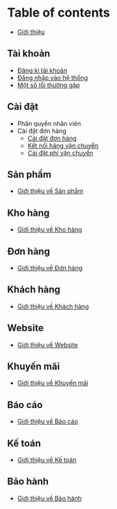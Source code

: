 # Table of contents

* [Giới thiệu](README.md)

## Tài khoản

* [Đăng kí tài khoản](tai-khoan/signup.md)
* [Đăng nhập vào hệ thống](tai-khoan/signin.md)
* [Một số lỗi thường gặp](tai-khoan/error.md)

## Cài đặt

* Phân quyền nhân viên
* Cài đặt đơn hàng
  * [Cài đặt đơn hàng](cai-dat/don-hang/cai-dat-don-hang.md)
  * [Kết nối hãng vận chuyển](cai-dat/don-hang/ket-noi-hang-van-chuyen.md)
  * [Cài đặt phí vận chuyển](cai-dat/don-hang/cai-dat-phi-van-chuyen.md)

## Sản phẩm

* [Giới thiệu về Sản phẩm](san-pham/gioi-thieu.md)

## Kho hàng

* [Giới thiệu về Kho hàng](kho-hang/gioi-thieu.md)

## Đơn hàng

* [Giới thiệu về Đơn hàng](don-hang/gioi-thieu.md)

## Khách hàng

* [Giới thiệu về Khách hàng](khach-hang/gioi-thieu.md)

## Website

* [Giới thiệu về Website](website/gioi-thieu.md)

## Khuyến mãi

* [Giới thiệu về Khuyến mãi](khuyen-mai/gioi-thieu.md)

## Báo cáo

* [Giới thiệu về Báo cáo](bao-cao/gioi-thieu.md)

## Kế toán

* [Giới thiệu về Kế toán](ke-toan/gioi-thieu.md)

## Bảo hành

* [Giới thiệu về Bảo hành](bao-hanh/gioi-thieu.md)

